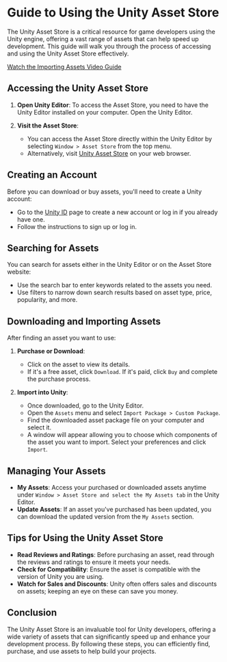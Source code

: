 # Guide to Using the Unity Asset Store

The Unity Asset Store is a critical resource for game developers using the Unity engine, offering a vast range of assets that can help speed up development. This guide will walk you through the process of accessing and using the Unity Asset Store effectively.

[Watch the Importing Assets Video Guide](https://www.youtube.com/watch?v=MltrDeGAwXk)

## Accessing the Unity Asset Store

1. **Open Unity Editor**:
   To access the Asset Store, you need to have the Unity Editor installed on your computer. Open the Unity Editor.

2. **Visit the Asset Store**:
   - You can access the Asset Store directly within the Unity Editor by selecting `Window > Asset Store` from the top menu.
   - Alternatively, visit [Unity Asset Store](https://assetstore.unity.com/) on your web browser.

## Creating an Account

Before you can download or buy assets, you'll need to create a Unity account:

- Go to the [Unity ID](https://id.unity.com/) page to create a new account or log in if you already have one.
- Follow the instructions to sign up or log in.

## Searching for Assets

You can search for assets either in the Unity Editor or on the Asset Store website:

- Use the search bar to enter keywords related to the assets you need.
- Use filters to narrow down search results based on asset type, price, popularity, and more.

## Downloading and Importing Assets

After finding an asset you want to use:

1. **Purchase or Download**:
   - Click on the asset to view its details.
   - If it's a free asset, click `Download`. If it's paid, click `Buy` and complete the purchase process.

2. **Import into Unity**:
   - Once downloaded, go to the Unity Editor.
   - Open the `Assets` menu and select `Import Package > Custom Package`.
   - Find the downloaded asset package file on your computer and select it.
   - A window will appear allowing you to choose which components of the asset you want to import. Select your preferences and click `Import`.

## Managing Your Assets

- **My Assets**: Access your purchased or downloaded assets anytime under `Window > Asset Store and select the My Assets tab` in the Unity Editor.
- **Update Assets**: If an asset you've purchased has been updated, you can download the updated version from the `My Assets` section.

## Tips for Using the Unity Asset Store

- **Read Reviews and Ratings**: Before purchasing an asset, read through the reviews and ratings to ensure it meets your needs.
- **Check for Compatibility**: Ensure the asset is compatible with the version of Unity you are using.
- **Watch for Sales and Discounts**: Unity often offers sales and discounts on assets; keeping an eye on these can save you money.

## Conclusion

The Unity Asset Store is an invaluable tool for Unity developers, offering a wide variety of assets that can significantly speed up and enhance your development process. By following these steps, you can efficiently find, purchase, and use assets to help build your projects.
